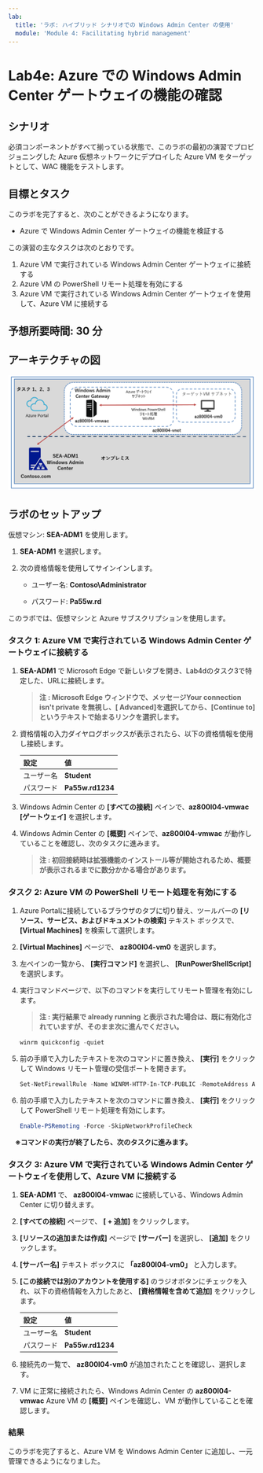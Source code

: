 ```yaml
---
lab:
  title: 'ラボ: ハイブリッド シナリオでの Windows Admin Center の使用'
  module: 'Module 4: Facilitating hybrid management'
---
```


# <a name="lab-using-windows-admin-center-in-hybrid-scenarios"></a>Lab4e: Azure での Windows Admin Center ゲートウェイの機能の確認

## <a name="scenario"></a>シナリオ

必須コンポーネントがすべて揃っている状態で、このラボの最初の演習でプロビジョニングした Azure 仮想ネットワークにデプロイした Azure VM をターゲットとして、WAC 機能をテストします。

## <a name="objectives"></a>目標とタスク

このラボを完了すると、次のことができるようになります。

- Azure で Windows Admin Center ゲートウェイの機能を検証する

この演習の主なタスクは次のとおりです。

1. Azure VM で実行されている Windows Admin Center ゲートウェイに接続する
1. Azure VM の PowerShell リモート処理を有効にする
1. Azure VM で実行されている Windows Admin Center ゲートウェイを使用して、Azure VM に接続する

## <a name="estimated-time-30-minutes"></a>予想所要時間: 30 分

## <a name="architecture"></a>アーキテクチャの図

![AZ-800_Lab04_architecture5](./media/AZ-800_Lab04_architecture5.png)

## <a name="lab-setup"></a>ラボのセットアップ

仮想マシン:  **SEA-ADM1** を使用します。



1. **SEA-ADM1** を選択します。

1. 次の資格情報を使用してサインインします。

   - ユーザー名: **Contoso\Administrator**
   
   - パスワード: **Pa55w.rd**
   
     

このラボでは、仮想マシンと Azure サブスクリプションを使用します。 



### <a name="task-1-connect-to-the-windows-admin-center-gateway-running-in-azure-vm"></a>タスク 1: Azure VM で実行されている Windows Admin Center ゲートウェイに接続する

1. **SEA-ADM1** で Microsoft Edge で新しいタブを開き、Lab4dのタスク3で特定した、URLに接続します。

   > **注 : Microsoft Edge ウィンドウで、メッセージYour connection isn't private を無視し、[ Advanced]を選択してから、[Continue to] というテキストで始まるリンクを選択します。**

1. 資格情報の入力ダイヤログボックスが表示されたら、以下の資格情報を使用し接続します。

   | 設定       | 値               |
   | ---------- | ---------------- |
   | ユーザー名 | **Student**      |
   | パスワード | **Pa55w.rd1234** |

   

1. Windows Admin Center の **[すべての接続]** ペインで、**az800l04-vmwac [ゲートウェイ]** を選択します。

1. Windows Admin Center の **[概要]** ペインで、**az800l04-vmwac** が動作していることを確認し、次のタスクに進みます。

   > **注 : 初回接続時は拡張機能のインストール等が開始されるため、概要が表示されるまでに数分かかる場合があります。**

### <a name="task-2-enable-powershell-remoting-on-an-azure-vm"></a>タスク 2: Azure VM の PowerShell リモート処理を有効にする

1. Azure Portalに接続しているブラウザのタブに切り替え、ツールバーの **[リソース、サービス、およびドキュメントの検索]** テキスト ボックスで、 **[Virtual Machines]** を検索して選択します。

1.  **[Virtual Machines]** ページで、 **az800l04-vm0** を選択します。

1.  左ペインの一覧から、 **[実行コマンド]** を選択し、 **[RunPowerShellScript]** を選択します。

1. 実行コマンドページで、以下のコマンドを実行してリモート管理を有効にします。

   > **注 : 実行結果で already running と表示された場合は、既に有効化されていますが、そのまま次に進んでください。**

   ```powershell
   winrm quickconfig -quiet
   ```

1. 前の手順で入力したテキストを次のコマンドに置き換え、 **[実行]** をクリックして Windows リモート管理の受信ポートを開きます。

   ```powershell
   Set-NetFirewallRule -Name WINRM-HTTP-In-TCP-PUBLIC -RemoteAddress Any
   ```

1. 前の手順で入力したテキストを次のコマンドに置き換え、 **[実行]** をクリックして PowerShell リモート処理を有効にします。

   ```powershell
   Enable-PSRemoting -Force -SkipNetworkProfileCheck
   ```

　**※コマンドの実行が終了したら、次のタスクに進みます。**

### <a name="task-3-connect-to-an-azure-vm-by-using-the-windows-admin-center-gateway-running-in-azure-vm"></a>タスク 3: Azure VM で実行されている Windows Admin Center ゲートウェイを使用して、Azure VM に接続する

1. **SEA-ADM1** で、 **az800l04-vmwac** に接続している、Windows Admin Center に切り替えます。

1.   **[すべての接続]** ページで、 **[ + 追加]** をクリックします。

1.  **[リソースの追加または作成]** ページで **[サーバー]** を選択し、 **[追加]** をクリックします。

1.  **[サーバー名]** テキスト ボックスに **「az800l04-vm0」** と入力します。

1. **[この接続では別のアカウントを使用する]** のラジオボタンにチェックを入れ、以下の資格情報を入力したあと、 **[資格情報を含めて追加]** をクリックします。

   | 設定       | 値               |
   | ---------- | ---------------- |
   | ユーザー名 | **Student**      |
   | パスワード | **Pa55w.rd1234** |

6. 接続先の一覧で、 **az800l04-vm0** が追加されたことを確認し、選択します。

7. VM に正常に接続されたら、Windows Admin Center の **az800l04-vmwac** Azure VM の **[概要]** ペインを確認し、VM が動作していることを確認します。



### <a name="results"></a>結果

このラボを完了すると、Azure VM を Windows Admin Center に追加し、一元管理できるようになりました。

